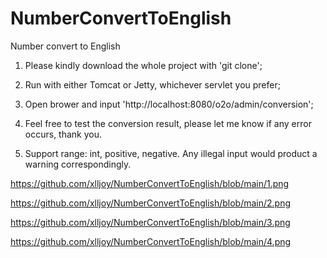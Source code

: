# NumberConvertToEnglish
Number convert to English

1. Please kindly download the whole project with 'git clone';

2. Run with either Tomcat or Jetty, whichever servlet you prefer;

3. Open brower and input 'http://localhost:8080/o2o/admin/conversion';

4. Feel free to test the conversion result, please let me know if any error occurs, thank you.

5. Support range: int, positive, negative. Any illegal input would product a warning correspondingly.

https://github.com/xlljoy/NumberConvertToEnglish/blob/main/1.png

https://github.com/xlljoy/NumberConvertToEnglish/blob/main/2.png

https://github.com/xlljoy/NumberConvertToEnglish/blob/main/3.png

https://github.com/xlljoy/NumberConvertToEnglish/blob/main/4.png
